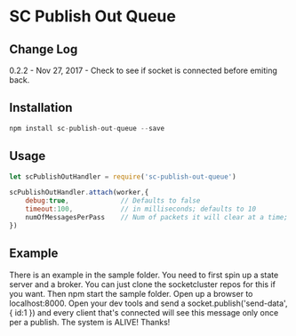 SC Publish Out Queue
====================

## Change Log
0.2.2 - Nov 27, 2017 - Check to see if socket is connected before emiting back.

## Installation
```js
npm install sc-publish-out-queue --save
```

## Usage
```js
let scPublishOutHandler = require('sc-publish-out-queue')

scPublishOutHandler.attach(worker,{
	debug:true,				// Defaults to false
	timeout:100, 			// in milliseconds; defaults to 10
	numOfMessagesPerPass 	// Num of packets it will clear at a time; defaults to 100
})
```

## Example
There is an example in the sample folder. You need to first spin up a state server and a broker. You can just clone the socketcluster repos for this if you want. Then npm start the sample folder. Open up a browser to localhost:8000. Open your dev tools and send a socket.publish('send-data',{ id:1 }) and every client that's connected will see this message only once per a publish. The system is ALIVE! Thanks!